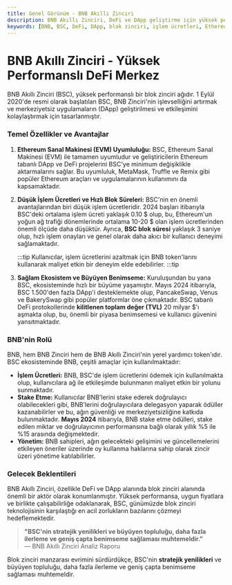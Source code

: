```yaml
---
title: Genel Görünüm - BNB Akıllı Zinciri
description: BNB Akıllı Zinciri, DeFi ve DApp geliştirme için yüksek performanslı bir blok zinciri ağıdır. Düşük işlem ücretleri ve hızlı blok süreleri ile dikkat çekmektedir. BSC'nin ekosistemi, büyüyen bir kullanıcı tabanı ve sağlam proje desteği sunmaktadır.
keywords: [BNB, BSC, DeFi, DApp, blok zinciri, işlem ücretleri, Ethereum]
---
```


# BNB Akıllı Zinciri - Yüksek Performanslı DeFi Merkez

BNB Akıllı Zinciri (BSC), yüksek performanslı bir blok zinciri ağıdır. 1 Eylül 2020'de resmi olarak başlatılan BSC, BNB Zinciri'nin işlevselliğini artırmak ve merkeziyetsiz uygulamaların (DApp) geliştirilmesi ve etkileşimini kolaylaştırmak için tasarlanmıştır.

### Temel Özellikler ve Avantajlar

1. **Ethereum Sanal Makinesi (EVM) Uyumluluğu:**
   BSC, Ethereum Sanal Makinesi (EVM) ile tamamen uyumludur ve geliştiricilerin Ethereum tabanlı DApp ve DeFi projelerini BSC'ye minimum değişiklikle aktarmalarını sağlar. Bu uyumluluk, MetaMask, Truffle ve Remix gibi popüler Ethereum araçları ve uygulamalarının kullanımını da kapsamaktadır.

2. **Düşük İşlem Ücretleri ve Hızlı Blok Süreleri:**
   BSC'nin en önemli avantajlarından biri düşük işlem ücretleridir. 2024 başları itibarıyla BSC'deki ortalama işlem ücreti yaklaşık 0.10 $ olup, bu, Ethereum'un yoğun ağ trafiği dönemlerinde ortalama 10-20 $ olan işlem ücretlerinden önemli ölçüde daha düşüktür. Ayrıca, **BSC blok süresi** yaklaşık 3 saniye olup, hızlı işlem onayları ve genel olarak daha akıcı bir kullanıcı deneyimi sağlamaktadır.

   :::tip
   Kullanıcılar, işlem ücretlerini azaltmak için BNB token'larını kullanarak maliyet etkin bir deneyim elde edebilirler.
   :::tip

3. **Sağlam Ekosistem ve Büyüyen Benimseme:**
   Kuruluşundan bu yana BSC, ekosisteminde hızlı bir büyüme yaşamıştır. Mayıs 2024 itibarıyla, BSC 1.500'den fazla DApp'i desteklemekte olup, PancakeSwap, Venus ve BakerySwap gibi popüler platformlar öne çıkmaktadır. BSC tabanlı DeFi protokollerinde **kilitlenen toplam değer (TVL)** 20 milyar $'ı aşmakta olup, bu, önemli bir piyasa benimsemesi ve kullanıcı güvenini yansıtmaktadır.

### BNB'nin Rolü

BNB, hem BNB Zinciri hem de BNB Akıllı Zinciri'nin yerel yardımcı token'ıdır. BSC ekosisteminde BNB, çeşitli amaçlar için kullanılmaktadır:

- **İşlem Ücretleri:** BNB, BSC'de işlem ücretlerini ödemek için kullanılmakta olup, kullanıcılara ağ ile etkileşimde bulunmanın maliyet etkin bir yolunu sunmaktadır.
- **Stake Etme:** Kullanıcılar BNB'lerini stake ederek doğrulayıcı olabilecekleri gibi, BNB'lerini doğrulayıcılara delegasyon yaparak ödüller kazanabilirler ve bu, ağın güvenliği ve merkeziyetsizliğine katkıda bulunmaktadır. **Mayıs 2024** itibarıyla, BNB stake etme ödülleri, stake edilen miktar ve doğrulayıcının performansına bağlı olarak yıllık %5 ile %15 arasında değişmektedir.
- **Yönetim:** BNB sahipleri, ağın gelecekteki gelişimini ve güncellemelerini etkileyen öneriler üzerinde oy kullanma haklarına sahip olarak zincir üzeri yönetime katılabilirler.

### Gelecek Beklentileri

BNB Akıllı Zinciri, özellikle DeFi ve DApp alanında blok zinciri alanında önemli bir aktör olarak konumlanmıştır. Yüksek performansa, uygun fiyatlara ve birlikte çalışabilirliğe odaklanarak, BSC, günümüzde blok zinciri teknolojisinin karşılaştığı en acil zorlukların bazılarını çözmeyi hedeflemektedir. 

> **"BSC'nin stratejik yenilikleri ve büyüyen topluluğu, daha fazla ilerleme ve geniş çapta benimseme sağlaması muhtemeldir."**  
> — BNB Akıllı Zinciri Analiz Raporu

Blok zinciri manzarası evrimini sürdürdükçe, BSC'nin **stratejik yenilikleri** ve büyüyen topluluğu, daha fazla ilerleme ve geniş çapta benimseme sağlaması muhtemeldir.
